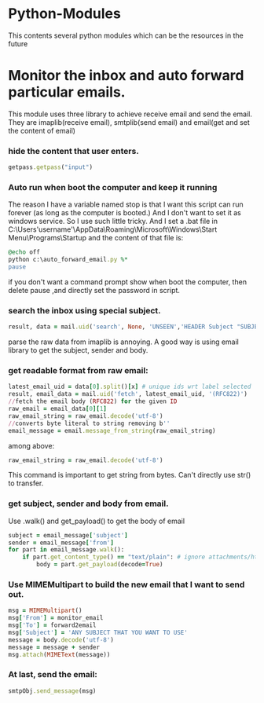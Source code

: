 # Python-Modules
This contents several python modules which can be the resources in the future

# Monitor the inbox and auto forward particular emails.
  This module uses three library to achieve receive email and send the email.
  They are imaplib(receive email), smtplib(send email) and email(get and set the content of email)

  ### hide the content that user enters.
  ```ruby
  getpass.getpass("input") 
  ```
  ### Auto run when boot the computer and keep it running 
  The reason I have a variable named stop is that I want this script can run forever (as long as the computer is booted.) And I don't want to set it as windows service. So I use such little tricky. And I set a .bat file in C:\Users\'username'\AppData\Roaming\Microsoft\Windows\Start Menu\Programs\Startup
  and the content of that file is:
  ```ruby
  @echo off
  python c:\auto_forward_email.py %*
  pause  
  ```
  if you don't want a command prompt show when boot the computer, then delete pause ,and directly set the password in script.

  ### search the inbox using special subject.
  ```ruby
  result, data = mail.uid('search', None, 'UNSEEN','HEADER Subject "SUBJECT THAT YOU WANT TO MONITOR"')
  ```

  parse the raw data from imaplib is annoying. A good way is using email library to get the subject, sender and body.

  ### get readable format from raw email:
  ```ruby
  latest_email_uid = data[0].split()[x] # unique ids wrt label selected
  result, email_data = mail.uid('fetch', latest_email_uid, '(RFC822)')
  //fetch the email body (RFC822) for the given ID
  raw_email = email_data[0][1]
  raw_email_string = raw_email.decode('utf-8')
  //converts byte literal to string removing b''
  email_message = email.message_from_string(raw_email_string)
  ```

  among above:
  ```ruby
  raw_email_string = raw_email.decode('utf-8')
  ```
  This command is important to get string from bytes. Can't directly use str() to transfer.

  ### get subject, sender and body from email.
  Use .walk() and get_payload() to get the body of email
  ```ruby
  subject = email_message['subject']
  sender = email_message['from']
  for part in email_message.walk():
      if part.get_content_type() == "text/plain": # ignore attachments/html
          body = part.get_payload(decode=True)
  ```

  ### Use MIMEMultipart to build the new email that I want to send out.
  ```ruby
  msg = MIMEMultipart()
  msg['From'] = monitor_email
  msg['To'] = forward2email
  msg['Subject'] = 'ANY SUBJECT THAT YOU WANT TO USE'
  message = body.decode('utf-8')
  message = message + sender
  msg.attach(MIMEText(message))
  ```
  ### At last, send the email:
  ```ruby
  smtpObj.send_message(msg)
  ```
